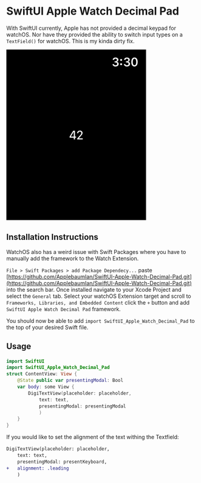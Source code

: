 # SwiftUI Apple Watch Decimal Pad

With SwiftUI currently, Apple has not provided a decimal keypad for watchOS. Nor have they provided the ability to switch input types on a `TextField()` for watchOS. This is my kinda dirty fix. 

![Demo of Keyboard](Image-6.gif)

## Installation Instructions
WatchOS also has a weird issue with Swift Packages where you have to manually add the framework to the Watch Extension. 


`File > Swift Packages > add Package Dependecy...`
paste [https://github.com/ApplebaumIan/SwiftUI-Apple-Watch-Decimal-Pad.git](https://github.com/ApplebaumIan/SwiftUI-Apple-Watch-Decimal-Pad.git) into the search bar. Once installed navigate to your Xcode Project and select the `General` tab. Select your watchOS Extension target and scroll to `Frameworks, Libraries, and Embedded Content` click the `+` button and add `SwiftUI Apple Watch Decimal Pad` framework. 

You should now be able to add `import SwiftUI_Apple_Watch_Decimal_Pad` to the top of your desired Swift file.

## Usage
```swift
import SwiftUI
import SwiftUI_Apple_Watch_Decimal_Pad
struct ContentView: View {
	@State public var presentingModal: Bool
	var body: some View {
		DigiTextView(placeholder: placeholder, 
			text: text,
			presentingModal: presentingModal
			)
	}
}
```

If you would like to set the alignment of the text withing the Textfield:
```diff
DigiTextView(placeholder: placeholder,
	text: text, 
	presentingModal: presentKeyboard,
+	alignment: .leading
	)
```
